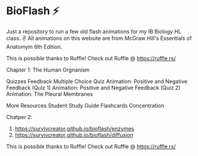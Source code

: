 # BioFlash ⚡
Just a repository to run a few old flash animations for my IB Biology HL class. ✌️
All animations on this website are from McGraw Hill's Essentials of Anatomym 6th Edition.

This is possible thanks to Ruffle! Check out Ruffle @ https://ruffle.rs/

Chapter 1: The Human Orgnanism

Quizzes
  Feedback Multiple Choice Quiz
  Animation: Positive and Negative Feedback (Quiz 1)
  Animation: Positive and Negative Feedback (Quiz 2)
  Animation: The Pleural Membranes

More Resources
Student Study Guide
Flashcards
Concentration

Chatper 2:
1. https://survivcreator.github.io/bioflash/enzymes
2. https://survivcreator.github.io/bioflash/diffusion

This is possible thanks to Ruffle! Check out Ruffle @ https://ruffle.rs/
